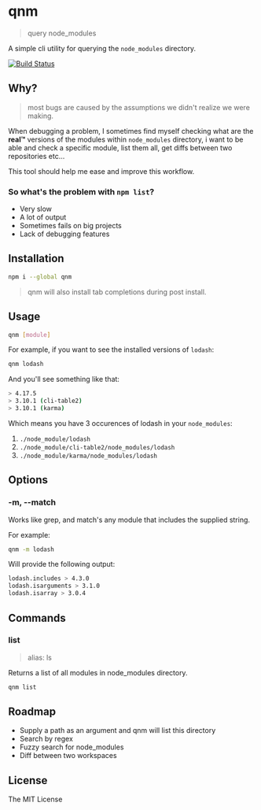 # qnm
> query node_modules

A simple cli utility for querying the `node_modules` directory.

[![Build Status](https://circleci.com/gh/ranyitz/qnm/tree/master.svg?style=shield&circle-token=44b1fb1aa4b5bd58b977bda99d94d1be137ecbc3)](https://circleci.com/gh/ranyitz/qnm)

## Why?
> most bugs are caused by the assumptions we didn't realize we were making.

When debugging a problem, I sometimes find myself checking what are the **real™** versions of the modules within `node_modules` directory, i want to be able and check a specific module, list them all, get diffs between two repositories etc...

This tool should help me ease and improve this workflow.

### So what's the problem with `npm list`?
* Very slow
* A lot of output
* Sometimes fails on big projects
* Lack of debugging features

## Installation
```bash
npm i --global qnm
```

> qnm will also install tab completions during post install.

## Usage
```bash
qnm [module]
```

For example, if you want to see the installed versions of `lodash`:
```bash
qnm lodash
```

And you'll see something like that:
```bash
> 4.17.5
> 3.10.1 (cli-table2)
> 3.10.1 (karma)
```

Which means you have 3 occurences of lodash in your `node_modules`:
1. `./node_module/lodash`
2. `./node_module/cli-table2/node_modules/lodash`
3. `./node_module/karma/node_modules/lodash`

## Options

### -m, --match
Works like grep, and match's any module that includes the supplied string.

For example:
```bash
qnm -m lodash
```

Will provide the following output:
```bash
lodash.includes > 4.3.0
lodash.isarguments > 3.1.0
lodash.isarray > 3.0.4
```

## Commands

### list
> alias: ls

Returns a list of all modules in node_modules directory.
```bash
qnm list
```
## Roadmap

* Supply a path as an argument and qnm will list this directory
* Search by regex
* Fuzzy search for node_modules
* Diff between two workspaces

## License
The MIT License